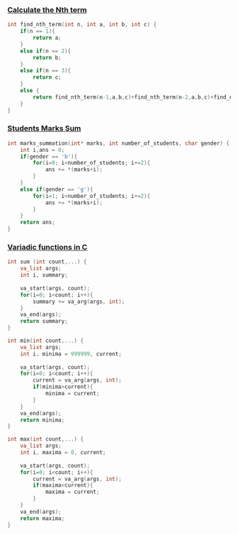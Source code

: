 ### [Calculate the Nth term](https://www.hackerrank.com/challenges/recursion-in-c/problem?isFullScreen=true "Calculate the Nth term")

```c
int find_nth_term(int n, int a, int b, int c) {
    if(n == 1){
        return a;
    }
    else if(n == 2){
        return b;
    }
    else if(n == 3){
        return c;
    }
    else {
        return find_nth_term(n-1,a,b,c)+find_nth_term(n-2,a,b,c)+find_nth_term(n-3,a,b,c);
    }
}
```

### [Students Marks Sum](https://www.hackerrank.com/challenges/students-marks-sum/problem?isFullScreen=true "Students Marks Sum")

```c
int marks_summation(int* marks, int number_of_students, char gender) {
    int i,ans = 0;
    if(gender == 'b'){
        for(i=0; i<number_of_students; i+=2){
            ans += *(marks+i);
        }
    }
    else if(gender == 'g'){
        for(i=1; i<number_of_students; i+=2){
            ans += *(marks+i);
        }
    }
    return ans;
}
```

### [Variadic functions in C](https://www.hackerrank.com/challenges/variadic-functions-in-c/problem?isFullScreen=true "Variadic functions in C")

```c
int sum (int count,...) {
    va_list args;
    int i, summary;
    
    va_start(args, count);
    for(i=0; i<count; i++){
        summary += va_arg(args, int);
    }
    va_end(args);
    return summary;
}

int min(int count,...) {
    va_list args;
    int i, minima = 999999, current;
    
    va_start(args, count);
    for(i=0; i<count; i++){
        current = va_arg(args, int);
        if(minima>current){
            minima = current;
        }
    }
    va_end(args);
    return minima;
}

int max(int count,...) {
    va_list args;
    int i, maxima = 0, current;
    
    va_start(args, count);
    for(i=0; i<count; i++){
        current = va_arg(args, int);
        if(maxima<current){
            maxima = current;
        }
    }
    va_end(args);
    return maxima;
}
```